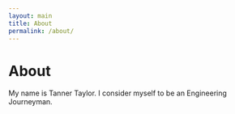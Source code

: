 ```yaml
---
layout: main
title: About
permalink: /about/
---
```


# About

My name is Tanner Taylor. I consider myself to be an Engineering Journeyman.